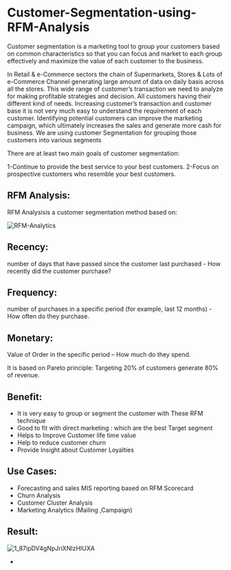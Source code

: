 # Customer-Segmentation-using-RFM-Analysis
Customer segmentation is a marketing tool to group your customers based on common characteristics so that you can focus and market to each group effectively and maximize the value of each customer to the business.

In Retail & e-Commerce sectors the chain of Supermarkets, Stores & Lots of e-Commerce Channel generating large amount of data on daily basis across all the stores. This wide range of customer’s transaction we need to analyze for making profitable strategies and decision.
All customers having their different kind of needs. Increasing customer’s transaction and customer base it is not very much easy to understand the requirement of each customer. Identifying potential customers can improve the marketing campaign, which ultimately increases the sales and generate more cash for business. We are using customer Segmentation for grouping those customers into various segments

There are at least two main goals of customer segmentation:

1-Continue to provide the best service to your best customers.
2-Focus on prospective customers who resemble your best customers.

## RFM Analysis:
RFM Analysisis a customer segmentation method based on:

![RFM-Analytics](https://user-images.githubusercontent.com/90573789/171499467-ae2623aa-dc2e-43e0-8f63-6e2cf6d37edb.jpg)

## Recency: 
number of days that have passed since the customer last purchased - How recently did the customer purchase?
## Frequency:
 number of purchases in a specific period (for example, last 12 months) - How often do they purchase.
## Monetary: 
Value of Order in the specific period – How much do they spend.

It is based on Pareto principle: Targeting 20% of customers generate 80% of revenue.

## Benefit:
- It is very easy to group or segment the customer with These RFM technique
- Good to fit with direct marketing : which are the best Target segment
- Helps to Improve Customer life time value
- Help to reduce customer churn
- Provide Insight about Customer Loyalties

## Use Cases:
- Forecasting and sales MIS reporting based on RFM Scorecard
- Churn Analysis
- Customer Cluster Analysis
- Marketing Analytics (Mailing ,Campaign)
## Result:
![1_87ipDV4gNpJriXNIzHIUXA](https://user-images.githubusercontent.com/90573789/171499725-8e40557f-b769-4a9b-822a-f2a96fb4b6b5.png)

- 
